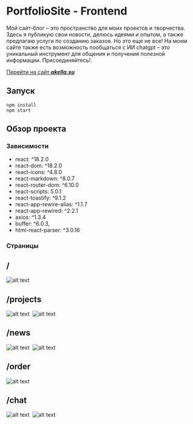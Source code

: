 # PortfolioSite - Frontend

Мой сайт-блог – это пространство для моих проектов и творчества. Здесь я публикую свои новости, делюсь идеями и опытом, а также предлагаю услуги по созданию заказов. Но это еще не все! На моем сайте также есть возможность пообщаться с ИИ chatgpt – это уникальный инструмент для общения и получения полезной информации. Присоединяйтесь!.

[Перейти на сайт **_akella.su_**](https://akella.su)

## Запуск
```
npm install
npm start
```

## Обзор проекта
### Зависимости
- react: ^18.2.0
- react-dom: ^18.2.0
- react-icons: ^4.8.0
- react-markdown: ^8.0.7
- react-router-dom: ^6.10.0
- react-scripts: 5.0.1
- react-toastify: ^9.1.2
- react-app-rewire-alias: ^1.1.7
- react-app-rewired: ^2.2.1
- axios: ^1.3.4
- buffer: ^6.0.3,
- html-react-parser: ^3.0.16

### Страницы

## /

![alt text](https://i.ibb.co/WkBwv8s/info-page.png=1x1)

## /projects
![alt text](https://i.ibb.co/Nn55yKy/projects-page.png)&nbsp;
![alt text](https://i.ibb.co/wYVmCFY/projects-page-content.png)

## /news
![alt text](https://i.ibb.co/S5VGkyY/news-page.png)&nbsp;
![alt text](https://i.ibb.co/64vFwBL/news-page-content-png.png)

## /order
![alt text](https://i.ibb.co/JjXpPjd/order-page.png")

## /chat
![alt text](https://i.ibb.co/2PF8XSM/chatgpt-page.png)&nbsp;
![alt text](https://i.ibb.co/5FJGp6Q/chatgpt-page-content.png)